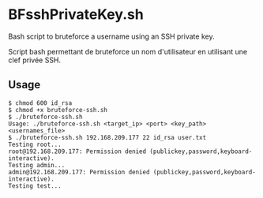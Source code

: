 # BFsshPrivateKey.sh
 Bash script to bruteforce a username using an SSH private key.
 
 Script bash permettant de bruteforce un nom d'utilisateur en utilisant une clef privée SSH.

## Usage

```
$ chmod 600 id_rsa
$ chmod +x bruteforce-ssh.sh
$ ./bruteforce-ssh.sh
Usage: ./bruteforce-ssh.sh <target_ip> <port> <key_path> <usernames_file>
$ ./bruteforce-ssh.sh 192.168.209.177 22 id_rsa user.txt 
Testing root...
root@192.168.209.177: Permission denied (publickey,password,keyboard-interactive).
Testing admin...
admin@192.168.209.177: Permission denied (publickey,password,keyboard-interactive).
Testing test...
```
